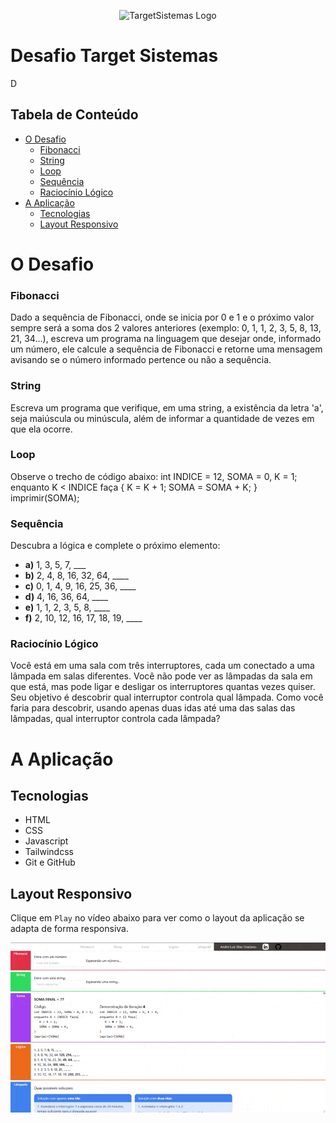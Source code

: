 <p align="center"><img src="images/DesafioTargetSistemas.png" width="600" alt="TargetSistemas Logo"></p>

# Desafio Target Sistemas
D

## Tabela de Conteúdo

- [O Desafio](#o-desafio)
	- [Fibonacci](#fibonacci)
	- [String](#string)
	- [Loop](#loop)
	- [Sequência](#sequência)
	- [Raciocínio Lógico](#raciocínio-lógico)
- [A Aplicação](#a-aplicação)
	- [Tecnologias](#tecnologias)
	- [Layout Responsivo](#layout-responsivo)

# O Desafio

### Fibonacci

Dado a sequência de Fibonacci, onde se inicia por 0 e 1 e o próximo valor sempre será a soma dos 2 valores anteriores (exemplo: 0, 1, 1, 2, 3, 5, 8, 13, 21, 34...), escreva um programa na linguagem que desejar onde, informado um número, ele calcule a sequência de Fibonacci e retorne uma mensagem avisando se o número informado pertence ou não a sequência.

### String

Escreva um programa que verifique, em uma string, a existência da letra 'a', seja maiúscula ou minúscula, além de informar a quantidade de vezes em que ela ocorre.

### Loop

Observe o trecho de código abaixo: int INDICE = 12, SOMA = 0, K = 1; enquanto K < INDICE faça { K = K + 1; SOMA = SOMA + K; } imprimir(SOMA);

### Sequência

Descubra a lógica e complete o próximo elemento:
- **a)** 1, 3, 5, 7, ___
- **b)** 2, 4, 8, 16, 32, 64, ____
- **c)** 0, 1, 4, 9, 16, 25, 36, ____
- **d)** 4, 16, 36, 64, ____
- **e)** 1, 1, 2, 3, 5, 8, ____
- **f)** 2, 10, 12, 16, 17, 18, 19, ____

### Raciocínio Lógico

Você está em uma sala com três interruptores, cada um conectado a uma lâmpada em salas diferentes. Você não pode ver as lâmpadas da sala em que está, mas pode ligar e desligar os interruptores quantas vezes quiser. Seu objetivo é descobrir qual interruptor controla qual lâmpada. Como você faria para descobrir, usando apenas duas idas até uma das salas das lâmpadas, qual interruptor controla cada lâmpada?

# A Aplicação

## Tecnologias
- HTML
- CSS
- Javascript
- Tailwindcss
- Git e GitHub

## Layout Responsivo

Clique em `Play` no vídeo abaixo para ver como o layout da aplicação se adapta de forma responsiva.

<p align="center"><img src="docs/images/targetsistemas.gif" width="600" alt="Layout Responsivo"></p>